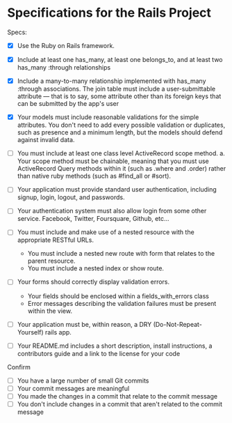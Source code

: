 # Specifications for the Rails Project

Specs:
- [x] Use the Ruby on Rails framework.
- [x] Include at least one has_many, at least one belongs_to, and at least two has_many :through relationships
- [x] Include a many-to-many relationship implemented with has_many :through associations. The join table must include a user-submittable attribute — that is to say, some attribute other than its foreign keys that can be submitted by the app's user

- [x] Your models must include reasonable validations for the simple attributes. You don't need to add every possible validation or duplicates, such as presence and a minimum length, but the models should defend against invalid data.

- [ ] You must include at least one class level ActiveRecord scope method. a. Your scope method must be chainable, meaning that you must use ActiveRecord Query methods within it (such as .where and .order) rather than native ruby methods (such as #find_all or #sort).

- [ ] Your application must provide standard user authentication, including signup, login, logout, and passwords.
- [ ] Your authentication system must also allow login from some other service. Facebook, Twitter, Foursquare, Github, etc...

- [ ] You must include and make use of a nested resource with the appropriate RESTful URLs.
    - You must include a nested new route with form that relates to the parent resource.
    - You must include a nested index or show route.
- [ ] Your forms should correctly display validation errors.
    - Your fields should be enclosed within a fields_with_errors class
    - Error messages describing the validation failures must be present within the view.
- [ ] Your application must be, within reason, a DRY (Do-Not-Repeat-Yourself) rails app.
- [ ] Your README.md includes a short description, install instructions, a contributors guide and a link to the license for your code

Confirm
- [ ] You have a large number of small Git commits
- [ ] Your commit messages are meaningful
- [ ] You made the changes in a commit that relate to the commit message
- [ ] You don't include changes in a commit that aren't related to the commit message